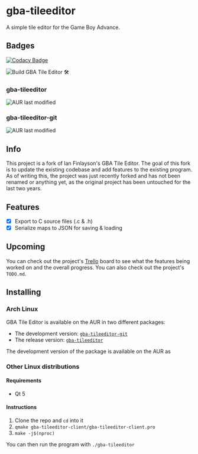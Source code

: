 # gba-tileeditor
A simple tile editor for the Game Boy Advance.

## Badges

[![Codacy Badge](https://app.codacy.com/project/badge/Grade/21d36801cdfb4bfcac550b31ab9eb619)](https://www.codacy.com/manual/quentin-dev/gba-tileeditor?utm_source=github.com&amp;utm_medium=referral&amp;utm_content=quentin-dev/gba-tileeditor&amp;utm_campaign=Badge_Grade)

![Build GBA Tile Editor 🛠️](https://github.com/quentin-dev/gba-tileeditor/workflows/Build%20GBA%20Tile%20Editor%20%F0%9F%9B%A0%EF%B8%8F/badge.svg)

### gba-tileeditor

![AUR last modified](https://img.shields.io/aur/last-modified/gba-tileeditor)

### gba-tileeditor-git

![AUR last modified](https://img.shields.io/aur/last-modified/gba-tileeditor-git)

## Info

This project is a fork of Ian Finlayson's GBA Tile Editor. The goal of
this fork is to update the existing codebase and add features to the
existing program. As of writing this, the project was just recently forked
and has not been renamed or anything yet, as the original project has been
untouched for the last two years.

## Features

- [X] Export to C source files (.c & .h)
- [X] Serialize maps to JSON for saving & loading

## Upcoming

You can check out the project's [Trello](https://trello.com/b/py7VmhQo/gba-tile-editor)
board to see what the features being worked on and the overall progress. You can also
check out the project's `TODO.md`.

## Installing

### Arch Linux

GBA Tile Editor is available on the AUR in two different packages:

- The development version: [`gba-tileeditor-git`](https://aur.archlinux.org/packages/gba-tileeditor-git/)
- The release version: [`gba-tileeditor`](https://aur.archlinux.org/packages/gba-tileeditor/)

The development version of the package is available on the AUR as 


### Other Linux distributions

#### Requirements

* Qt 5

#### Instructions

1. Clone the repo and `cd` into it
2. `qmake gba-tileeditor-client/gba-tileeditor-client.pro`
3. `make -j$(nproc)`

You can then run the program with `./gba-tileeditor`
